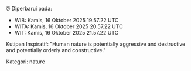 ⏰ Diperbarui pada:
- WIB: Kamis, 16 Oktober 2025 19.57.22 UTC
- WITA: Kamis, 16 Oktober 2025 20.57.22 UTC
- WIT: Kamis, 16 Oktober 2025 21.57.22 UTC

Kutipan Inspiratif:
"Human nature is potentially aggressive and destructive and potentially orderly and constructive."


Kategori: nature

